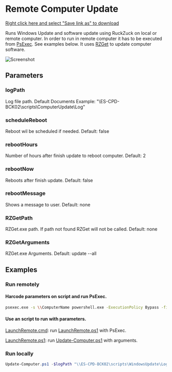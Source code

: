 # Remote Computer Update

<a href="https://raw.githubusercontent.com/juangranados/powershell-scripts/main/Remote%20Computer%20Update/Update-Computer.ps1" download>Right click here and select "Save link as" to download</a>

Runs Windows Update and software update using RuckZuck on local or remote computer. 
In order to run in remote computer it has to be executed from [PsExec](https://docs.microsoft.com/en-us/sysinternals/downloads/psexec). See examples below.
It uses [RZGet](https://github.com/rzander/ruckzuck/releases) to update computer software.

![Screenshot](https://github.com/juangranados/powershell-scripts/raw/main/Remote%20Computer%20Update/screenshot.png)

## Parameters

### logPath

Log file path.
Default Documents
Example: "\\ES-CPD-BCK02\scripts\ComputerUpdate\Log"

### scheduleReboot

Reboot wil be scheduled if needed.
Default: false

### rebootHours

Number of hours after finish update to reboot computer.
Default: 2

### rebootNow

Reboots after finish update.
Default: false

### rebootMessage

Shows a message to user.
Default: none

### RZGetPath

RZGet.exe path.
If path not found RZGet will not be called.
Default: none

### RZGetArguments

RZGet.exe Arguments.
Default: update --all

## Examples

### Run remotely

#### Harcode parameters on script and run PsExec. 

```bash
psexec.exe -s \\ComputerName powershell.exe -ExecutionPolicy Bypass -file \\ES-CPD-BCK02\scripts\WindowsUpdate\Update-Computer.ps1
```

#### Use an script to run with parameters.

[LaunchRemote.cmd](https://raw.githubusercontent.com/juangranados/powershell-scripts/main/Remote%20Computer%20Update/LaunchRemote.cmd): run [LaunchRemote.ps1](https://raw.githubusercontent.com/juangranados/powershell-scripts/main/Remote%20Computer%20Update/LaunchRemote.ps1) with PsExec.

[LaunchRemote.ps1](https://raw.githubusercontent.com/juangranados/powershell-scripts/main/Remote%20Computer%20Update/LaunchRemote.ps1): run [Update-Computer.ps1](https://raw.githubusercontent.com/juangranados/powershell-scripts/main/Remote%20Computer%20Update/Update-Computer.ps1) with arguments.

### Run locally

```powershell
Update-Computer.ps1 -$logPath "\\ES-CPD-BCK02\scripts\WindowsUpdate\Log" -scheduleReboot -rebootHours 2 -rebootMessage "Se va a reiniciar el equipo dentro de 2 horas para terminar de instalar las actualizaciones de Windows. Por favor, cierra todo antes de esa hora o reinicia el equipo manualmente" -RZGetPath "\\ES-CPD-BCK02\scripts\WindowsUpdate\RZGet.exe" $RZGetArguments 'update "7-Zip" "Google Chrome" "Notepad++" "Notepad++(x64)" "AdobeReader DC" "Putty" "WinSCP" "VLC" "JavaRuntime8" "JavaRuntime8x64" "KeePass" "Webex Meetings" "iTunes" "FileZilla" "Dell Command Update" "Dell Command Update W10"'
```

